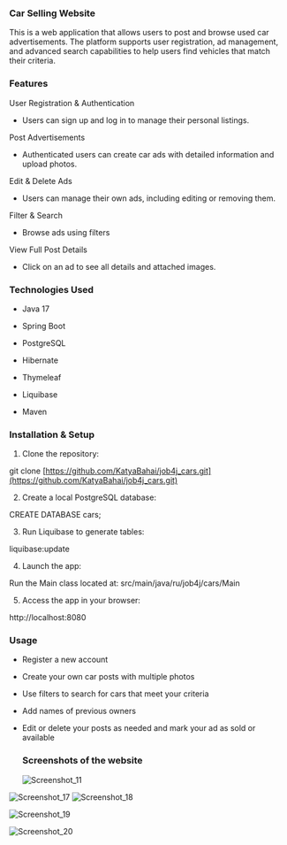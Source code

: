 ### Car Selling Website
This is a web application that allows users to post and browse used car advertisements. The platform supports user registration, ad management, and advanced search capabilities to help users find vehicles that match their criteria.

###  Features
User Registration & Authentication
- Users can sign up and log in to manage their personal listings.

Post Advertisements
- Authenticated users can create car ads with detailed information and upload photos.

Edit & Delete Ads
- Users can manage their own ads, including editing or removing them.

Filter & Search
- Browse ads using filters

View Full Post Details
- Click on an ad to see all details and attached images.

###  Technologies Used
- Java 17

- Spring Boot

- PostgreSQL

- Hibernate

- Thymeleaf

- Liquibase

- Maven

### Installation & Setup
1) Clone the repository:

git clone [https://github.com/KatyaBahai/job4j_cars.git](https://github.com/KatyaBahai/job4j_cars.git)

2) Create a local PostgreSQL database:

CREATE DATABASE cars;

3) Run Liquibase to generate tables:

liquibase:update

4) Launch the app:

Run the Main class located at: src/main/java/ru/job4j/cars/Main

5) Access the app in your browser:

http://localhost:8080


### Usage
- Register a new account
- Create your own car posts with multiple photos
- Use filters to search for cars that meet your criteria
- Add names of previous owners
- Edit or delete your posts as needed and mark your ad as sold or available

  ### Screenshots of the website
  ![Screenshot_11](https://github.com/user-attachments/assets/68e144b4-95cd-4105-927a-27d22881ef5e)

![Screenshot_17](https://github.com/user-attachments/assets/9dbf98de-6809-4b61-9dd3-651ec3cc5044)
![Screenshot_18](https://github.com/user-attachments/assets/9af19e56-b0fc-4a83-8c0e-ae77cea8b039)

![Screenshot_19](https://github.com/user-attachments/assets/f874d8de-a662-4010-a219-1d1d802fbb4c)

![Screenshot_20](https://github.com/user-attachments/assets/25770d7a-a1ac-4269-89c1-f99640f2d727)




